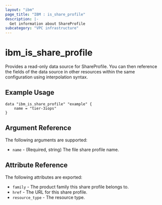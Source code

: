 ```yaml
---
layout: "ibm"
page_title: "IBM : is_share_profile"
description: |-
  Get information about ShareProfile
subcategory: "VPC infrastructure"
---
```


# ibm\_is_share_profile

Provides a read-only data source for ShareProfile. You can then reference the fields of the data source in other resources within the same configuration using interpolation syntax.

## Example Usage

```hcl
data "ibm_is_share_profile" "example" {
	name = "tier-3iops"
}
```

## Argument Reference

The following arguments are supported:

- `name` - (Required, string) The file share profile name.

## Attribute Reference

The following attributes are exported:

- `family` - The product family this share profile belongs to.
- `href` - The URL for this share profile.
- `resource_type` - The resource type.

